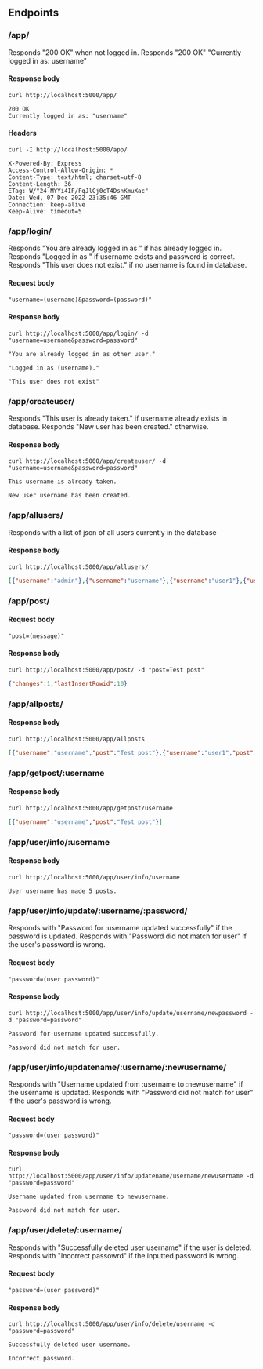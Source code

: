 ## Endpoints

### /app/

Responds "200 OK" when not logged in. Responds "200 OK" "Currently logged in as: username"

#### Response body

```
curl http://localhost:5000/app/
```
```
200 OK
Currently logged in as: "username"
```

#### Headers

```
curl -I http://localhost:5000/app/
```
```
X-Powered-By: Express
Access-Control-Allow-Origin: *
Content-Type: text/html; charset=utf-8
Content-Length: 36
ETag: W/"24-MYYi4IF/FqJlCj0cT4DsnKmuXac"
Date: Wed, 07 Dec 2022 23:35:46 GMT
Connection: keep-alive
Keep-Alive: timeout=5
```
### /app/login/
Responds "You are already logged in as " if has already logged in.
Responds "Logged in as " if username exists and password is correct.
Responds "This user does not exist." if no username is found in database.

#### Request body

```
"username=(username)&password=(password)"
```

#### Response body

```
curl http://localhost:5000/app/login/ -d "username=username&password=password"
```
```
"You are already logged in as other user."
```
```
"Logged in as (username)."
```
```
"This user does not exist"
```

### /app/createuser/
Responds "This user is already taken." if username already exists in database.
Responds "New user has been created." otherwise.

#### Response body

```
curl http://localhost:5000/app/createuser/ -d "username=username&password=password"
```
```
This username is already taken.
```
```
New user username has been created.
```
### /app/allusers/
Responds with a list of json of all users currently in the database

#### Response body

```
curl http://localhost:5000/app/allusers/
```

```json
[{"username":"admin"},{"username":"username"},{"username":"user1"},{"username":"user2"}]

```
### /app/post/
#### Request body
```
"post=(message)"
```

#### Response body

```
curl http://localhost:5000/app/post/ -d "post=Test post"
```
```json
{"changes":1,"lastInsertRowid":10}
```
### /app/allposts/

#### Response body

```
curl http://localhost:5000/app/allposts
```

```json
[{"username":"username","post":"Test post"},{"username":"user1","post":"hi user2"},{"username":"user2","post":"shut up"}]
```
### /app/getpost/:username

#### Response body

```
curl http://localhost:5000/app/getpost/username
```
```json
[{"username":"username","post":"Test post"}]
```

### /app/user/info/:username

#### Response body

```
curl http://localhost:5000/app/user/info/username
```
```
User username has made 5 posts.
```

### /app/user/info/update/:username/:password/
Responds with "Password for :username updated successfully" if the password is updated.
Responds with "Password did not match for user" if the user's password is wrong.

#### Request body
```
"password=(user password)"
```
#### Response body
```
curl http://localhost:5000/app/user/info/update/username/newpassword -d "password=password"
```
```
Password for username updated successfully.
```
```
Password did not match for user.
```

### /app/user/info/updatename/:username/:newusername/
Responds with "Username updated from :username to :newusername" if the username is updated.
Responds with "Password did not match for user" if the user's password is wrong.

#### Request body
```
"password=(user password)"
```
#### Response body
```
curl http://localhost:5000/app/user/info/updatename/username/newusername -d "password=password"
```
```
Username updated from username to newusername.
```
```
Password did not match for user.
```
### /app/user/delete/:username/
Responds with "Successfully deleted user username" if the user is deleted.
Responds with "Incorrect passowrd" if the inputted password is wrong.
#### Request body
```
"password=(user password)"
```
#### Response body
```
curl http://localhost:5000/app/user/info/delete/username -d "password=password"
```
```
Successfully deleted user username.
```
```
Incorrect password.
```